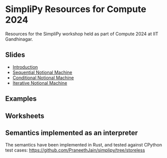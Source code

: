 # SimpliPy Resources for Compute 2024

Resources for the SimpliPy workshop held as part of Compute 2024 at IIT Gandhinagar.

## Slides

- [Introduction](./slides/introduction.pdf)
- [Sequential Notional Machine](./slides/sequential.pdf)
- [Conditional Notional Machine](./slides/conditional.pdf)
- [Iterative Notional Machine](./slides/iterative.pdf)

## Examples


## Worksheets


## Semantics implemented as an interpreter

The semantics have been implemented in Rust, and tested against CPython test cases: https://github.com/PraneethJain/simplipy/tree/storeless